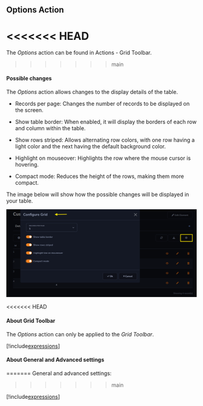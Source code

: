 ## Options Action

<<<<<<< HEAD
=======
The *Options* action can be found in Actions - Grid Toolbar.

>>>>>>> main
#### Possible changes

The *Options* action allows changes to the display details of the table.

- Records per page: Changes the number of records to be displayed on the screen.

- Show table border: When enabled, it will display the borders of each row and column within the table.

- Show rows striped: Allows alternating row colors, with one row having a light color and the next having the default background color.

- Highlight on mouseover: Highlights the row where the mouse cursor is hovering.

- Compact mode: Reduces the height of the rows, making them more compact.

The image below will show how the possible changes will be displayed in your table.

![](../../media/Action_options_example.png)

<<<<<<< HEAD
#### About Grid Toolbar

The *Options* action can only be applied to the *Grid Toolbar*.

[!include[expressions](grid_toolbar_overview_action.md)]

#### About General and Advanced settings
=======
General and advanced settings:
>>>>>>> main

[!include[expressions](overview_action.md)]